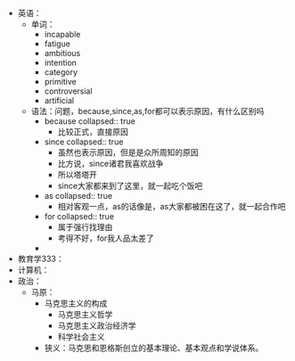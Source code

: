 - 英语：
	- 单词：
		- incapable
		- fatigue
		- ambitious
		- intention
		- category
		- primitive
		- controversial
		- artificial
	- 语法：问题，because,since,as,for都可以表示原因，有什么区别吗
		- because
		  collapsed:: true
			- 比较正式，直接原因
		- since
		  collapsed:: true
			- 虽然也表示原因，但是是众所周知的原因
			- 比方说，since诸君我喜欢战争
			- 所以塔塔开
			- since大家都来到了这里，就一起吃个饭吧
		- as
		  collapsed:: true
			- 相对客观一点，as的话像是，as大家都被困在这了，就一起合作吧
		- for
		  collapsed:: true
			- 属于强行找理由
			- 考得不好，for我人品太差了
		-
- 教育学333：
- 计算机：
- 政治：
	- 马原：
		- 马克思主义的构成
			- 马克思主义哲学
			- 马克思主义政治经济学
			- 科学社会主义
		- 狭义：马克思和恩格斯创立的基本理论、基本观点和学说体系。